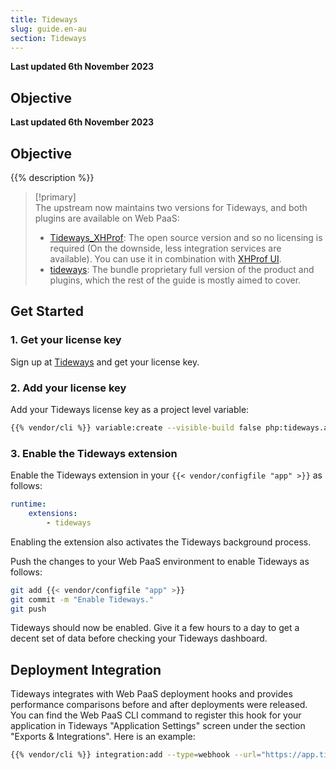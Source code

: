 ```yaml
---
title: Tideways
slug: guide.en-au
section: Tideways
---
```


**Last updated 6th November 2023**



## Objective  

**Last updated 6th November 2023**



## Objective  

{{% description %}}

> [!primary]  
> The upstream now maintains two versions for Tideways, and both plugins are available on Web PaaS:
> * [Tideways_XHProf](https://github.com/tideways/php-xhprof-extension): The open source version and so no licensing is required (On the downside, less integration services are available). You can use it in combination with [XHProf UI](https://github.com/phacility/xhprof).
> * [tideways](https://tideways.com): The bundle proprietary full version of the product and plugins, which the rest of the guide is mostly aimed to cover.
> 

## Get Started

### 1. Get your license key

Sign up at [Tideways](https://app.tideways.io/register/) and get your license key.

### 2. Add your license key

Add your Tideways license key as a project level variable:

```bash
{{% vendor/cli %}} variable:create --visible-build false php:tideways.api_key --value '<your-license-key>'
```

### 3. Enable the Tideways extension

Enable the Tideways extension in your `{{< vendor/configfile "app" >}}` as follows:

```yaml
runtime:
    extensions:
        - tideways
```

Enabling the extension also activates the Tideways background process.

Push the changes to your Web PaaS environment to enable Tideways as follows:

```bash
git add {{< vendor/configfile "app" >}}
git commit -m "Enable Tideways."
git push
```

Tideways should now be enabled.
Give it a few hours to a day to get a decent set of data before checking your Tideways dashboard.

## Deployment Integration

Tideways integrates with Web PaaS deployment hooks and provides performance comparisons
before and after deployments were released. You can find the Web PaaS CLI command to register
this hook for your application in Tideways "Application Settings" screen under the section
"Exports & Integrations". Here is an example:

```bash
{{% vendor/cli %}} integration:add --type=webhook --url="https://app.tideways.io/api/events/external/1234/abcdefghijklmnopqrstuvwxyz1234567890"
```
